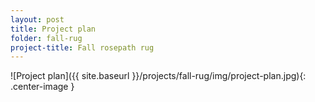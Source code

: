```yaml
---
layout: post
title: Project plan
folder: fall-rug
project-title: Fall rosepath rug
---
```

![Project plan]({{ site.baseurl }}/projects/fall-rug/img/project-plan.jpg){: .center-image }

